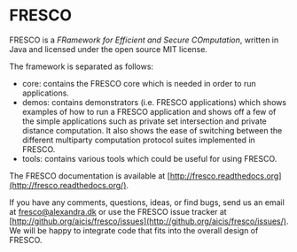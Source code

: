 
FRESCO
======

FRESCO is a *FRamework for Efficient and Secure COmputation*, written
in Java and licensed under the open source MIT license.

The framework is separated as follows:

* core: contains the FRESCO core which is needed in order to run applications.
* demos: contains demonstrators (i.e. FRESCO applications) which shows examples
of how to run a FRESCO application and shows off a few of the simple
applications such as private set intersection and private distance
computation. It also shows the ease of switching between the different
multiparty computation protocol suites implemented in FRESCO.
* tools: contains various tools which could be useful for using FRESCO.

The FRESCO documentation is available at
[http://fresco.readthedocs.org](http://fresco.readthedocs.org/).

If you have any comments, questions, ideas, or find bugs, send us an
email at fresco@alexandra.dk or use the FRESCO issue tracker at
[http://github.org/aicis/fresco/issues](http://github.org/aicis/fresco/issues/).
We will be happy to integrate code that fits into the overall design
of FRESCO.

